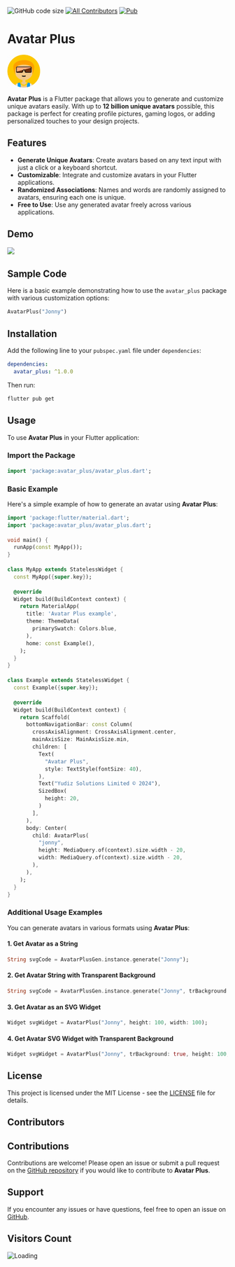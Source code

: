 ![GitHub code size](https://img.shields.io/github/languages/code-size/YudizAndroidNareshP/Avatar-Plus)
[![All Contributors](https://img.shields.io/github/all-contributors/YudizAndroidNareshP/Avatar-Plus)](#contributors-)
[![Pub](https://img.shields.io/pub/v/avatar_plus.svg)](https://pub.dartlang.org/packages/avatar_plus)

# Avatar Plus #

<img src="https://raw.githubusercontent.com/YudizAndroidNareshP/Avatar-Plus/development/screenshots/logo.gif?v=001" width="75">

**Avatar Plus** is a Flutter package that allows you to generate and customize unique avatars easily. With up to **12 billion unique avatars** possible, this package is perfect for creating profile pictures, gaming logos, or adding personalized touches to your design projects.

## Features

- **Generate Unique Avatars**: Create avatars based on any text input with just a click or a keyboard shortcut.
- **Customizable**: Integrate and customize avatars in your Flutter applications.
- **Randomized Associations**: Names and words are randomly assigned to avatars, ensuring each one is unique.
- **Free to Use**: Use any generated avatar freely across various applications.

## Demo

<img src="https://raw.githubusercontent.com/YudizAndroidNareshP/Avatar-Plus/development/screenshots/demo.gif?v=001" width="120">

## Sample Code

Here is a basic example demonstrating how to use the `avatar_plus` package with various
customization options:

```dart
AvatarPlus("Jonny")            
```

## Installation

Add the following line to your `pubspec.yaml` file under `dependencies`:

```yaml
dependencies:
  avatar_plus: ^1.0.0
```

Then run:

```bash
flutter pub get
```

## Usage

To use **Avatar Plus** in your Flutter application:

### Import the Package

```dart
import 'package:avatar_plus/avatar_plus.dart';
```

### Basic Example

Here's a simple example of how to generate an avatar using **Avatar Plus**:

```dart
import 'package:flutter/material.dart';
import 'package:avatar_plus/avatar_plus.dart';

void main() {
  runApp(const MyApp());
}

class MyApp extends StatelessWidget {
  const MyApp({super.key});

  @override
  Widget build(BuildContext context) {
    return MaterialApp(
      title: 'Avatar Plus example',
      theme: ThemeData(
        primarySwatch: Colors.blue,
      ),
      home: const Example(),
    );
  }
}

class Example extends StatelessWidget {
  const Example({super.key});

  @override
  Widget build(BuildContext context) {
    return Scaffold(
      bottomNavigationBar: const Column(
        crossAxisAlignment: CrossAxisAlignment.center,
        mainAxisSize: MainAxisSize.min,
        children: [
          Text(
            "Avatar Plus",
            style: TextStyle(fontSize: 40),
          ),
          Text("Yudiz Solutions Limited © 2024"),
          SizedBox(
            height: 20,
          )
        ],
      ),
      body: Center(
        child: AvatarPlus(
          "jonny",
          height: MediaQuery.of(context).size.width - 20,
          width: MediaQuery.of(context).size.width - 20,
        ),
      ),
    );
  }
}
```

### Additional Usage Examples

You can generate avatars in various formats using **Avatar Plus**:

#### 1. Get Avatar as a String
```dart
String svgCode = AvatarPlusGen.instance.generate("Jonny");
```

#### 2. Get Avatar String with Transparent Background
```dart
String svgCode = AvatarPlusGen.instance.generate("Jonny", trBackground: true);
```

#### 3. Get Avatar as an SVG Widget
```dart
Widget svgWidget = AvatarPlus("Jonny", height: 100, width: 100);
```

#### 4. Get Avatar SVG Widget with Transparent Background
```dart
Widget svgWidget = AvatarPlus("Jonny", trBackground: true, height: 100, width: 100);
```

## License

This project is licensed under the MIT License - see the [LICENSE](LICENSE) file for details.

## Contributors

<!-- ALL-CONTRIBUTORS-LIST:START - Do not remove or modify this section -->
<!-- prettier-ignore-start -->
<!-- markdownlint-disable -->

<!-- markdownlint-restore -->
<!-- prettier-ignore-end -->

<!-- ALL-CONTRIBUTORS-LIST:END -->

## Contributions

Contributions are welcome! Please open an issue or submit a pull request on the [GitHub repository](https://github.com/YudizAndroidNareshP/Avatar-Plus) if you would like to contribute to **Avatar Plus**.

## Support

If you encounter any issues or have questions, feel free to open an issue on [GitHub](https://github.com/YudizAndroidNareshP/Avatar-Plus/issues).

## Visitors Count 
<img align="left" src = "https://profile-counter.glitch.me/Avatar-Plus/count.svg" alt ="Loading">
